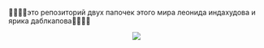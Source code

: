 🧛🧛🧛🧛это репозиторий двух папочек этого мира леонида индахудова и ярика даблкапова🧛🧛🧛🧛
<p align="center"><img src="https://c.tenor.com/yPUAJMwL2uwAAAAC/gigachad.gif"></p>
